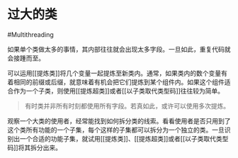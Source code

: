 # 过大的类
#Multithreading 

如果单个类做太多的事情，其内部往往就会出现太多字段。一旦如此，重复代码就会接踵而至。

可以运用[[提炼类]]将几个变量一起提炼至新类内。通常，如果类内的数个变量有着相同的前缀或后缀，就意味着有机会把它们提炼到某个组件内。如果这个组件适合作为一个子类，则使用[[提炼超类]]或者[[以子类取代类型码]]往往较为简单。

> 有时类并非所有时刻都使用所有字段。若真如此，或许可以使用多次提炼。

观察一个大类的使用者，经常能找到如何拆分类的线索。看看使用者是否只用到了这个类所有功能的一个子集，每个这样的子集都可以拆分为一个独立的类。一旦识别出一个合适的功能子集，就试用[[提炼类]]、[[提炼超类]]或者[[以子类取代类型码]]将其拆分出来。